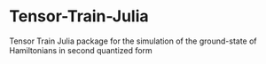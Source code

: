 # Tensor-Train-Julia
Tensor Train Julia package for the simulation of the ground-state of Hamiltonians in second quantized form

